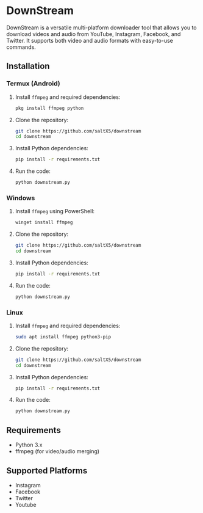 # DownStream

DownStream is a versatile multi-platform downloader tool that allows you to download videos and audio from YouTube, Instagram, Facebook, and Twitter. It supports both video and audio formats with easy-to-use commands.

## Installation

### Termux (Android)

1. Install `ffmpeg` and required dependencies:
    ```bash
    pkg install ffmpeg python
    ```

2. Clone the repository:
    ```bash
    git clone https://github.com/saltX5/downstream
    cd downstream
    ```

3. Install Python dependencies:
    ```bash
    pip install -r requirements.txt
    ```
4. Run the code:
    ```bash
    python downstream.py
    ```    

### Windows

1. Install `ffmpeg` using PowerShell:
    ```bash
    winget install ffmpeg
    ```

2. Clone the repository:
    ```bash
    git clone https://github.com/saltX5/downstream
    cd downstream
    ```

3. Install Python dependencies:
    ```bash
    pip install -r requirements.txt
    ```
4. Run the code:
    ```bash
    python downstream.py
    ```        

### Linux

1. Install `ffmpeg` and required dependencies:
    ```bash
    sudo apt install ffmpeg python3-pip
    ```

2. Clone the repository:
    ```bash
    git clone https://github.com/saltX5/downstream
    cd downstream
    ```

3. Install Python dependencies:
    ```bash
    pip install -r requirements.txt
    ```
4. Run the code:
    ```bash
    python downstream.py
    ```        
    
## Requirements

- Python 3.x
- ffmpeg (for video/audio merging)

## Supported Platforms

- Instagram
- Facebook
- Twitter
- Youtube
